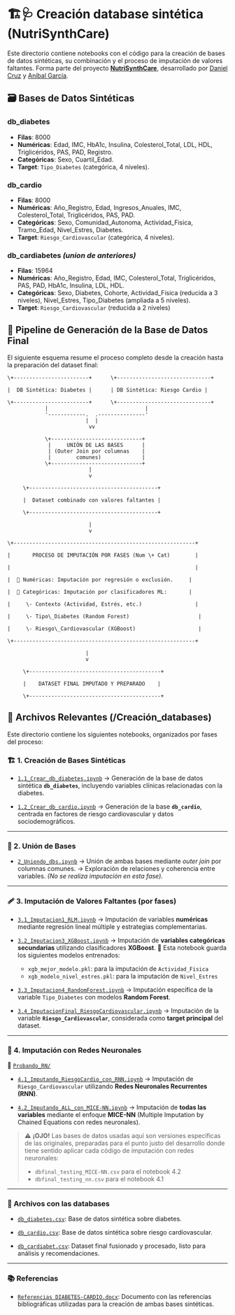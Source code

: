 # 🏗️🩺 Creación database sintética (NutriSynthCare)

Este directorio contiene notebooks con el código para la creación de bases de datos sintéticas, su combinación y el proceso de imputación de valores faltantes. Forma parte del proyecto **[NutriSynthCare](https://github.com/dCruzCoding/NutriSynthCare)**, desarrollado por [Daniel Cruz](https://github.com/dCruzCoding) y [Aníbal García](https://github.com/Aniballll).

## 🗃️ Bases de Datos Sintéticas

### **db\_diabetes**

* **Filas**: 8000
* **Numéricas**: Edad, IMC, HbA1c, Insulina, Colesterol\_Total, LDL, HDL, Triglicéridos, PAS, PAD, Registro.  
* **Categóricas**: Sexo, Cuartil\_Edad.  
* **Target**: `Tipo_Diabetes` (categórica, 4 niveles).

### **db\_cardio**

* **Filas**: 8000
* **Numéricas**: Año\_Registro, Edad, Ingresos\_Anuales, IMC, Colesterol\_Total, Triglicéridos, PAS, PAD.  
* **Categóricas**: Sexo, Comunidad\_Autonoma, Actividad\_Fisica, Tramo\_Edad, Nivel\_Estres, Diabetes.  
* **Target**: `Riesgo_Cardiovascular` (categórica, 4 niveles).

### **db\_cardiabetes** *(union de anteriores)*

* **Filas**: 15964
* **Numéricas**: Año\_Registro, Edad, IMC, Colesterol\_Total, Triglicéridos, PAS, PAD, HbA1c, Insulina, LDL, HDL.
* **Categóricas**: Sexo, Diabetes, Cohorte, Actividad\_Fisica (reducida a 3 niveles), Nivel\_Estres, Tipo\_Diabetes (ampliada a 5 niveles).  
* **Target**: `Riesgo_Cardiovascular` (reducida a 2 niveles)

## 🔄 Pipeline de Generación de la Base de Datos Final

El siguiente esquema resume el proceso completo desde la creación hasta la preparación del dataset final:

```
\+------------------------+      \+------------------------------+

|  DB Sintética: Diabetes |      | DB Sintética: Riesgo Cardio |

\+------------------------+      \+------------------------------+
            |                               |
            '------------.  .---------------'
                         |  |
                          vv

            \+-----------------------------+
             |     UNIÓN DE LAS BASES      |
             | (Outer Join por columnas    |
             |        comunes)             |
            \+-----------------------------+
                          |
                          v

     \+-----------------------------------------+

     |  Dataset combinado con valores faltantes |

     \+-----------------------------------------+

                          |
                          v

\+----------------------------------------------------------+

|       PROCESO DE IMPUTACIÓN POR FASES (Num \+ Cat)        |

|                                                           |

|  🔢 Numéricas: Imputación por regresión o exclusión.     |

|  🔣 Categóricas: Imputación por clasificadores ML:       |

|     \- Contexto (Actividad, Estrés, etc.)                 |

|     \- Tipo\_Diabetes (Random Forest)                      |

|     \- Riesgo\_Cardiovascular (XGBoost)                    |

\+----------------------------------------------------------+

                         |
                         v

     \+------------------------------------------+

     |    DATASET FINAL IMPUTADO Y PREPARADO    |

     \+------------------------------------------+
```


## 📂 Archivos Relevantes (/Creación_databases)

Este directorio contiene los siguientes notebooks, organizados por fases del proceso:

### 🏗️ 1. Creación de Bases Sintéticas

* [`1.1_Crear_db_diabetes.ipynb`](./1.1_Crear_db_diabetes.ipynb)
  → Generación de la base de datos sintética **`db_diabetes`**, incluyendo variables clínicas relacionadas con la diabetes.

* [`1.2_Crear_db_cardio.ipynb`](./1.2_Crear_db_cardio.ipynb)
  → Generación de la base **`db_cardio`**, centrada en factores de riesgo cardiovascular y datos sociodemográficos.

---

### 🔗 2. Unión de Bases

* [`2_Uniendo_dbs.ipynb`](./2_Uniendo_dbs.ipynb)
  → Unión de ambas bases mediante *outer join* por columnas comunes.
  → Exploración de relaciones y coherencia entre variables. *(No se realiza imputación en esta fase).*

---

### 🩹 3. Imputación de Valores Faltantes (por fases)

* [`3.1_Imputacion1_RLM.ipynb`](./3.1_Imputacion1_RLM.ipynb)
  → Imputación de variables **numéricas** mediante regresión lineal múltiple y estrategias complementarias.

* [`3.2_Imputacion3_XGBoost.ipynb`](./3.2_Imputacion3_XGBoost.ipynb)
  → Imputación de **variables categóricas secundarias** utilizando clasificadores **XGBoost**.
  💾 Esta notebook guarda los siguientes modelos entrenados:

  * `xgb_mejor_modelo.pkl`: para la imputación de `Actividad_Fisica`
  * `xgb_modelo_nivel_estres.pkl`: para la imputación de `Nivel_Estres`

* [`3.3_Imputacion4_RandomForest.ipynb`](./3.3_Imputacion4_RandomForest.ipynb)
  → Imputación específica de la variable `Tipo_Diabetes` con modelos **Random Forest**.

* [`3.4_ImputacionFinal_RiesgoCardiovascular.ipynb`](./4_ImputacionFinal_RiesgoCardiovascular.ipynb)
  → Imputación de la variable **`Riesgo_Cardiovascular`**, considerada como **target principal** del dataset.

---

### 🧠 4. Imputación con Redes Neuronales

📁 [`Probando_RN/`](./Probando_RN)

* [`4.1_Imputando_RiesgoCardio_con_RNN.ipynb`](./Probando_RN/5_Imputando_RiesgoCardio_con_RNN.ipynb)
  → Imputación de `Riesgo_Cardiovascular` utilizando **Redes Neuronales Recurrentes (RNN)**.

* [`4.2_Imputando_ALL_con_MICE-NN.ipynb`](./Probando_RN/6_Imputando_ALL_con_MICE-NN.ipynb)
  → Imputación de **todas las variables** mediante el enfoque **MICE-NN** (Multiple Imputation by Chained Equations con redes neuronales).

> ⚠️ **¡OJO!**
> Las bases de datos usadas aquí son versiones específicas de las originales, preparadas para el punto justo del desarrollo donde tiene sentido aplicar cada código de imputación con redes neuronales:
>
> * `dbfinal_testing_MICE-NN.csv` para el notebook 4.2
> * `dbfinal_testing_nn.csv` para el notebook 4.1
---

### 🧾 Archivos con las databases

* [`db_diabetes.csv`](./db_diabetes.csv):
  Base de datos sintética sobre diabetes.

* [`db_cardio.csv`](./db_cardio.csv):
  Base de datos sintética sobre riesgo cardiovascular.

* [`db_cardiabet.csv`](./db_cardiabet.csv):
  Dataset final fusionado y procesado, listo para análisis y recomendaciones.

---

### 📚 Referencias

* [`Referencias DIABETES-CARDIO.docx`](./Referencias%20DIABETES-CARDIO.docx):
  Documento con las referencias bibliográficas utilizadas para la creación de ambas bases sintéticas.
